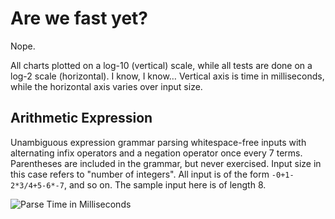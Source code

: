 # Are we fast yet?

Nope.

All charts plotted on a log-10 (vertical) scale, while all tests are done on a log-2 scale (horizontal).  I know, I know…  Vertical axis is time in milliseconds, while the horizontal axis varies over input size.

## Arithmetic Expression

Unambiguous expression grammar parsing whitespace-free inputs with alternating infix operators and a negation operator once every 7 terms.  Parentheses are included in the grammar, but never exercised.   Input size in this case refers to "number of integers".  All input is of the form `-0+1-2*3/4+5-6*-7`, and so on.  The sample input here is of length 8.

![Parse Time in Milliseconds](https://docs.google.com/spreadsheets/d/1j6TD4znxYKXi9em6XoEEhKybyJx9lzm1xIA2_uvKu2A/pubchart?oid=1206621575&format=image)
